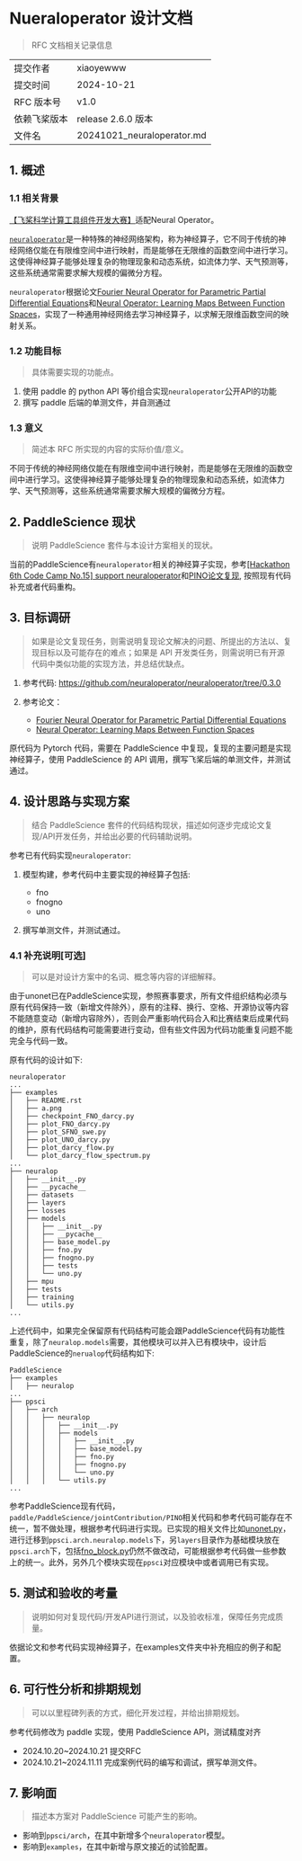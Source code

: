 # Nueraloperator 设计文档

> RFC 文档相关记录信息

|              |                    |
| ------------ | -----------------  |
| 提交作者      |       xiaoyewww    |
| 提交时间      |       2024-10-21   |
| RFC 版本号    | v1.0               |
| 依赖飞桨版本  | release 2.6.0 版本    |
| 文件名       | 20241021_neuraloperator.md |

## 1. 概述

### 1.1 相关背景

[【飞桨科学计算工具组件开发大赛】](https://github.com/PaddlePaddle/PaddleScience/issues/1000)适配Neural Operator。

[`neuraloperator`](https://github.com/neuraloperator/neuraloperator/tree/0.3.0)是一种特殊的神经网络架构，称为神经算子，它不同于传统的神经网络仅能在有限维空间中进行映射，而是能够在无限维的函数空间中进行学习。这使得神经算子能够处理复杂的物理现象和动态系统，如流体力学、天气预测等，这些系统通常需要求解大规模的偏微分方程。

`neuraloperator`根据论文[Fourier Neural Operator for Parametric Partial Differential Equations](https://arxiv.org/abs/2010.08895)和[Neural Operator: Learning Maps Between Function Spaces](https://arxiv.org/abs/2108.08481)，实现了一种通用神经网络去学习神经算子，以求解无限维函数空间的映射关系。

### 1.2 功能目标

> 具体需要实现的功能点。

1. 使用 paddle 的 python API 等价组合实现`neuraloperator`公开API的功能
2. 撰写 paddle 后端的单测文件，并自测通过

### 1.3 意义

> 简述本 RFC 所实现的内容的实际价值/意义。

不同于传统的神经网络仅能在有限维空间中进行映射，而是能够在无限维的函数空间中进行学习。这使得神经算子能够处理复杂的物理现象和动态系统，如流体力学、天气预测等，这些系统通常需要求解大规模的偏微分方程。

## 2. PaddleScience 现状

> 说明 PaddleScience 套件与本设计方案相关的现状。

当前的PaddleScience有`neuraloperator`相关的神经算子实现，参考[[Hackathon 6th Code Camp No.15] support neuraloperator](https://github.com/PaddlePaddle/PaddleScience/pull/867)和[PINO论文复现](https://github.com/PaddlePaddle/PaddleScience/pull/630), 按照现有代码补充或者代码重构。

## 3. 目标调研

> 如果是论文复现任务，则需说明复现论文解决的问题、所提出的方法以、复现目标以及可能存在的难点；如果是 API 开发类任务，则需说明已有开源代码中类似功能的实现方法，并总结优缺点。

1. 参考代码: https://github.com/neuraloperator/neuraloperator/tree/0.3.0

2. 参考论文：
    - [Fourier Neural Operator for Parametric Partial Differential Equations](https://arxiv.org/abs/2010.08895)
    - [Neural Operator: Learning Maps Between Function Spaces](https://arxiv.org/abs/2108.08481)

原代码为 Pytorch 代码，需要在 PaddleScience 中复现，复现的主要问题是实现神经算子，使用 PaddleScience 的 API 调用，撰写飞桨后端的单测文件，并测试通过。

## 4. 设计思路与实现方案

> 结合 PaddleScience 套件的代码结构现状，描述如何逐步完成论文复现/API开发任务，并给出必要的代码辅助说明。

参考已有代码实现`neuraloperator`:

1. 模型构建，参考代码中主要实现的神经算子包括:

    - fno
    - fnogno
    - uno

2. 撰写单测文件，并测试通过。

### 4.1 补充说明[可选]

> 可以是对设计方案中的名词、概念等内容的详细解释。

由于unonet已在PaddleScience实现，参照赛事要求，所有文件组织结构必须与原有代码保持一致（新增文件除外），原有的注释、换行、空格、开源协议等内容不能随意变动（新增内容除外），否则会严重影响代码合入和比赛结束后成果代码的维护，原有代码结构可能需要进行变动，但有些文件因为代码功能重复问题不能完全与代码一致。

原有代码的设计如下:

```
neuraloperator
...
├── examples
│   ├── README.rst
│   ├── a.png
│   ├── checkpoint_FNO_darcy.py
│   ├── plot_FNO_darcy.py
│   ├── plot_SFNO_swe.py
│   ├── plot_UNO_darcy.py
│   ├── plot_darcy_flow.py
│   └── plot_darcy_flow_spectrum.py
...
├── neuralop
│   ├── __init__.py
│   ├── __pycache__
│   ├── datasets
│   ├── layers
│   ├── losses
│   ├── models
│   │   ├── __init__.py
│   │   ├── __pycache__
│   │   ├── base_model.py
│   │   ├── fno.py
│   │   ├── fnogno.py
│   │   ├── tests
│   │   └── uno.py
│   ├── mpu
│   ├── tests
│   ├── training
│   └── utils.py
...
```

上述代码中，如果完全保留原有代码结构可能会跟PaddleScience代码有功能性重复，除了`neuralop.models`需要，其他模块可以并入已有模块中，设计后PaddleScience的`nerualop`代码结构如下:

```
PaddleScience
├── examples
│   ├── neuralop
...
├── ppsci
│   ├── arch
│   │   ├── neuralop
│   │   │   ├── __init__.py
│   │   │   ├── models
│   │   │   │   ├── __init__.py
│   │   │   │   ├── base_model.py
│   │   │   │   ├── fno.py
│   │   │   │   ├── fnogno.py
│   │   │   │   └── uno.py
│   │   │   └── utils.py
...

```

参考PaddleScience现有代码，`paddle/PaddleScience/jointContribution/PINO`相关代码和参考代码可能存在不统一，暂不做处理，根据参考代码进行实现。已实现的相关文件比如[unonet.py](https://github.com/PaddlePaddle/PaddleScience/blob/develop/ppsci/arch/unonet.py)，进行迁移到`ppsci.arch.neuralop.models`下，另`layers`目录作为基础模块放在`ppsci.arch`下，包括[fno_block.py](paddle/PaddleScience/ppsci/arch/fno_block.py)仍然不做改动，可能根据参考代码做一些参数上的统一。此外，另外几个模块实现在`ppsci`对应模块中或者调用已有实现。

## 5. 测试和验收的考量

> 说明如何对复现代码/开发API进行测试，以及验收标准，保障任务完成质量。

依据论文和参考代码实现神经算子，在examples文件夹中补充相应的例子和配置。

## 6. 可行性分析和排期规划

> 可以以里程碑列表的方式，细化开发过程，并给出排期规划。

参考代码修改为 paddle 实现，使用 PaddleScience API，测试精度对齐

- 2024.10.20~2024.10.21 提交RFC
- 2024.10.21~2024.11.11 完成案例代码的编写和调试，撰写单测文件。

## 7. 影响面

> 描述本方案对 PaddleScience 可能产生的影响。

- 影响到`ppsci/arch`，在其中新增多个`neuraloperator`模型。
- 影响到`examples`，在其中新增与原文接近的试验配置。
